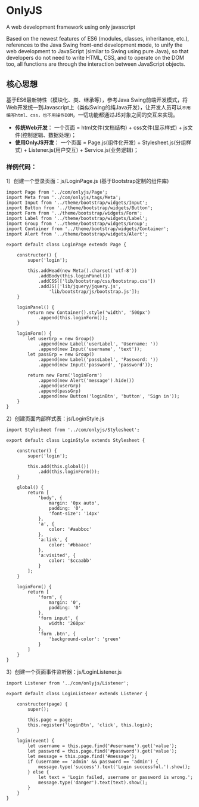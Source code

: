 # OnlyJS
A web development framework using only javascript

Based on the newest features of ES6 (modules, classes, inheritance, etc.), references to the Java Swing front-end development mode, to unify the web development to JavaScript (similar to Swing using pure Java), so that developers do not need to write HTML, CSS, and to operate on the DOM too, all functions are through the interaction between JavaScript objects.

## 核心思想
基于ES6最新特性（模块化、类、继承等），参考Java Swing前端开发模式，将Web开发统一到Javascript上（类似Swing的纯Java开发），让开发人员可以`不用编写html、css，也不用操作DOM`，一切功能都通过JS对象之间的交互来实现。

* **传统Web开发**： 一个页面 = html文件(文档结构) + css文件(显示样式) + js文件(控制逻辑、数据处理)；
* **使用OnlyJS开发**：
一个页面 = Page.js(组件化开发) + Stylesheet.js(分组样式) + Listener.js(用户交互) + Service.js(业务逻辑)；

### 样例代码：
1）创建一个登录页面：js/LoginPage.js (基于Bootstrap定制的组件库)
```
import Page from '../com/onlyjs/Page';
import Meta from '../com/onlyjs/tags/Meta';
import Input from '../theme/bootstrap/widgets/Input';
import Button from '../theme/bootstrap/widgets/Button';
import Form from '../theme/bootstrap/widgets/Form';
import Label from '../theme/bootstrap/widgets/Label';
import Group from '../theme/bootstrap/widgets/Group';
import Container from '../theme/bootstrap/widgets/Container';
import Alert from '../theme/bootstrap/widgets/Alert';
 
export default class LoginPage extends Page {

    constructor() {
        super('login');

        this.addHead(new Meta().charset('utf-8'))
            .addBody(this.loginPanel())
            .addCSS(['lib/bootstrap/css/bootstrap.css'])
            .addJS(['lib/jquery/jquery.js',
                'lib/bootstrap/js/bootstrap.js']);
    }

    loginPanel() {
        return new Container().style('width', '500px')
            .append(this.loginForm());
    }

    loginForm() {
        let userGrp = new Group()
            .append(new Label('userLabel', 'Username: '))
            .append(new Input('username', 'text'));
        let passGrp = new Group()
            .append(new Label('passLabel', 'Password: '))
            .append(new Input('password', 'password'));

        return new Form('loginForm')
            .append(new Alert('message').hide())
            .append(userGrp)
            .append(passGrp)
            .append(new Button('loginBtn', 'button', 'Sign in'));
    }
}
```
2）创建页面内部样式表：js/LoginStyle.js
```
import Stylesheet from '../com/onlyjs/Stylesheet';

export default class LoginStyle extends Stylesheet {

    constructor() {
        super('login');

        this.add(this.global())
            .add(this.loginForm());
    }

    global() {
        return [
            'body', {
                margin: '0px auto',
                padding: '0',
                'font-size': '14px'
            },
            'a', {
                color: '#aabbcc'
            },
            'a:link', {
                color: '#bbaacc'
            },
            'a:visited', {
                color: '$ccaabb'
            }
        ];
    }
 
    loginForm() {
        return [
            'form', {
                margin: '0',
                padding: '0'
            },
            'form input', {
                width: '260px'
            },
            'form .btn', {
                'background-color': 'green'
            }
        ]
    }
}
```
3）创建一个页面事件监听器：js/LoginListener.js
```
import Listener from '../com/onlyjs/Listener';

export default class LoginListener extends Listener {

    constructor(page) {
        super();

        this.page = page;
        this.register('loginBtn', 'click', this.login);
    }

    login(event) {
        let username = this.page.find('#username').get('value');
        let password = this.page.find('#password').get('value');
        let message = this.page.find('#message');
        if (username == 'admin' && password == 'admin') {
            message.type('success').text('Login successful.').show();
        } else {
            let text = 'Login failed, username or password is wrong.';
            message.type('danger').text(text).show();
        }
    }
}
```
